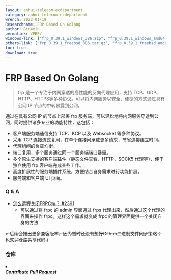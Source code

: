 ```yaml
---
layout: anhui-telecom-ecdepartment
category: anhui-telecom-ecdepartment
wrench: 2022-01-19
Researchname: FRP Based On Golang
author: Bin4xin
permalink: /FRP/
windows-link: ["frp_0.39.1_windows_386.zip", "frp_0.39.1_windows_amd64.zip"]
others-link: ["frp_0.39.1_freebsd_386.tar.gz", "frp_0.39.1_freebsd_amd64.tar.gz", "frp_0.39.1_linux_386.tar.gz", "frp_0.39.1_linux_amd64.tar.gz", "frp_0.39.1_linux_arm.tar.gz", "frp_0.39.1_linux_arm64.tar.gz", "frp_0.39.1_linux_mips.tar.gz", "frp_0.39.1_linux_mips64.tar.gz", "frp_0.39.1_linux_mips64le.tar.gz", "frp_0.39.1_linux_mipsle.tar.gz", "frp_0.39.1_darwin_amd64.tar.gz", "frp_0.39.1_darwin_arm64.tar.gz"]
toc: true
download: true
---
```


# FRP Based On Golang
<!-- 用一段话简单描述一下功能、用途 -->

> frp 是一个专注于内网穿透的高性能的反向代理应用，支持 TCP、UDP、HTTP、HTTPS等多种协议。可以将内网服务以安全、便捷的方式通过具有公网 IP 节点的中转暴露到公网。

通过在具有公网 IP 的节点上部署 frp 服务端，可以轻松地将内网服务穿透到公网，同时提供诸多专业的功能特性，这包括：

- 客户端服务端通信支持 TCP、KCP 以及 Websocket 等多种协议。
- 采用 TCP 连接流式复用，在单个连接间承载更多请求，节省连接建立时间。
- 代理组间的负载均衡。
- 端口复用，多个服务通过同一个服务端端口暴露。
- 多个原生支持的客户端插件（静态文件查看，HTTP、SOCK5 代理等），便于独立使用 frp 客户端完成某些工作。
- 高度扩展性的服务端插件系统，方便结合自身需求进行功能扩展。
- 服务端和客户端 UI 页面。


### Q & A

- [怎么远程关闭FRPC端？ #2391](https://github.com/fatedier/frp/issues/2391)
	- 可以通过将 frpc 的 admin 界面通过 frps 代理出来，然后通过这个代理的界面来操作 frpc。这样这个需求就变成 frpc 的管理界面提供一个关闭自身的方法

~~> 后续会推出更多兼容版本，因为暂时还没有想好Github二进制文件同步策略；也欢迎仓库共享代码:)~~

### 仓库

<h4><a href="{{site.githubAccess}}/{{site.githubCodeRepos}}" target="_blank"> <em><li class="fa fa-github"></li> Contribute Pull Request</em></a></h4>
